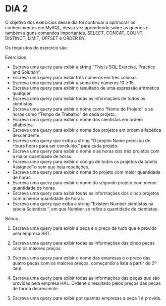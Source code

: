 # DIA 2

O objetivo dos exercícios desse dia foi continuar a aprimorar os conhecimentos em MySQL, dessa vez aprendendo sobre as queries e também alguns comandos importantes, SELECT, CONCAT, COUNT, DISTINCT, LIMIT, OFFSET e ORDER BY.

Os requisitos do exercício são:

Exercícios

  * Escreva uma query para exibir a string “This is SQL Exercise, Practice and Solution”.
  * Escreva uma query para exibir três números em três colunas.
  * Escreva uma query para exibir a soma dos números 10 e 15.
  * Escreva uma query para exibir o resultado de uma expressão aritmética qualquer.
  * Escreva uma query para exibir todas as informações de todos os cientistas.
  * Escreva uma query para exibir o nome como “Nome do Projeto” e as horas como “Tempo de Trabalho” de cada projeto.
  * Escreva uma query para exibir o nome dos cientistas em ordem alfabética.
  * Escreva uma query para exibir o nome dos projetos em ordem alfabética descendente.
  * Escreva uma query que exiba a string “O projeto Name precisou de Hours horas para ser concluído.” para cada projeto.
  * Escreva uma query para exibir o nome e as horas dos três projetos com a maior quantidade de horas.
  * Escreva uma query para exibir o código de todos os projetos da tabela AssignedTo sem que haja repetições.
  * Escreva uma query para exibir o nome do projeto com maior quantidade de horas.
  * Escreva uma query para exibir o nome do segundo projeto com menor quantidade de horas.
  * Escreva uma query para exibir todas as informações dos cinco projetos com a menor quantidade de horas.
  * Escreva uma query que exiba a string “Existem Number cientistas na tabela Scientists.”, em que Number se refira a quantidade de cientistas.

Bônus

1. Escreva uma query para exibir a peça e o preço de tudo que é provido pela empresa RBT.

2. Escreva uma query para exibir todas as informações das cinco peças com os maiores preços.

3. Escreva uma query para exibir o nome das empresas e o preço das quatro peças com os maiores preços, começando a lista a partir do 3º item.

4. Escreva uma query para exibir todas as informações das peças que são providas pela empresa HAL. Ordene o resultado pelos preços das peças de forma decrescente.

5. Escreva uma query para exibir por quantas empresas a peça 1 é provida.
